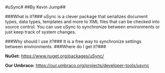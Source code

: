 #uSync#
##By Kevin Jump##

###What is it?###
uSync is a clever package that serializes document types, data types, templates and more to XML files that can be checked into source control.  You can use uSync to synchronize between environments or just keep track of system changes.

###Why should I use it?###
It is a free way to synchronize settings between environments.
###Where do I get it?###

**NuGet:** https://www.nuget.org/packages/uSync/

**Our Umbraco:** https://our.umbraco.org/projects/developer-tools/usync